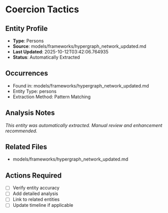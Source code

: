 # Coercion Tactics

## Entity Profile
- **Type**: Persons
- **Source**: models/frameworks/hypergraph_network_updated.md
- **Last Updated**: 2025-10-12T03:42:06.764935
- **Status**: Automatically Extracted

## Occurrences
- Found in: models/frameworks/hypergraph_network_updated.md
- Entity Type: persons
- Extraction Method: Pattern Matching

## Analysis Notes
*This entity was automatically extracted. Manual review and enhancement recommended.*

## Related Files
- models/frameworks/hypergraph_network_updated.md

## Actions Required
- [ ] Verify entity accuracy
- [ ] Add detailed analysis
- [ ] Link to related entities
- [ ] Update timeline if applicable
